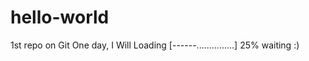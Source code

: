 # hello-world
1st repo on Git
One day, I Will
       Loading
[------...............] 
25%
waiting :)
